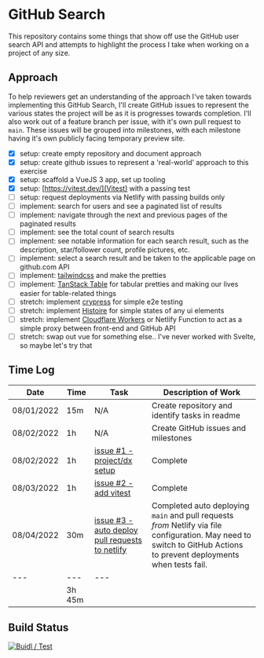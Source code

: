 # GitHub Search

This repository contains some things that show off use the GitHub user search API and attempts to highlight the process I take when working on a project of any size.

## Approach

To help reviewers get an understanding of the approach I've taken towards implementing this GitHub Search, I'll create GitHub issues to represent the various states the project will be as it is progresses towards completion. I'll also work out of a feature branch per issue, with it's own pull request to `main`. These issues will be grouped into milestones, with each milestone having it's own publicly facing temporary preview site.

- [x] setup: create empty repository and document approach
- [x] setup: create github issues to represent a 'real-world' approach to this exercise
- [x] setup: scaffold a VueJS 3 app, set up tooling
- [x] setup: [https://vitest.dev/](Vitest) with a passing test
- [ ] setup: request deployments via Netlify with passing builds only
- [ ] implement: search for users and see a paginated list of results
- [ ] implement: navigate through the next and previous pages of the paginated results
- [ ] implement: see the total count of search results
- [ ] implement: see notable information for each search result, such as the description, star/follower
      count, profile pictures, etc.
- [ ] implement: select a search result and be taken to the applicable page on github.com API
- [ ] implement: [tailwindcss](https://tailwindcss.com/) and make the pretties
- [ ] implement: [TanStack Table](https://tanstack.com/table/v8) for tabular pretties and making our lives easier for table-related things
- [ ] stretch: implement [crypress](https://go.cypress.io/) for simple e2e testing
- [ ] stretch: implement [Histoire](https://histoire.dev/) for simple states of any ui elements
- [ ] stretch: implement [Cloudflare Workers](https://workers.cloudflare.com/) or Netlify Function to act as a simple proxy between front-end and GitHub API
- [ ] stretch: swap out vue for something else.. I've never worked with Svelte, so maybe let's try that

## Time Log

| Date       | Time   | Task | Description of Work                            |
| ---------- | ------ |---|  ---------------------------------------------- |
| 08/01/2022 | 15m    | N/A | Create repository and identify tasks in readme |
| 08/02/2022 | 1h     | N/A | Create GitHub issues and milestones            |
| 08/02/2022 | 1h     | [issue #1 - project/dx setup](https://github.com/chrisjbarr/github-search/issues/1)| Complete |
| 08/03/2022 | 1h     | [issue #2 - add vitest](https://github.com/chrisjbarr/github-search/issues/2) | Complete |
| 08/04/2022 | 30m    | [issue #3 - auto deploy pull requests to netlify](https://github.com/chrisjbarr/github-search/issues/2)| Completed auto deploying `main` and pull requests _from_ Netlify via file configuration. May need to switch to GitHub Actions to prevent deployments when tests fail.|
| ---        | ---    | ---                                            |
|            | 3h 45m |                                                |

## Build Status

[![Buidl / Test](https://github.com/chrisjbarr/github-search/actions/workflows/node.js.yml/badge.svg)](https://github.com/chrisjbarr/github-search/actions/workflows/node.js.yml)
